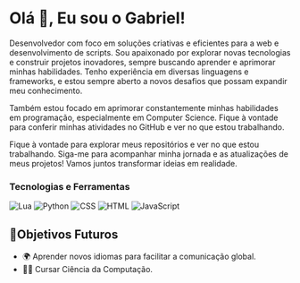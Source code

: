 # Olá 👋, Eu sou o Gabriel!


Desenvolvedor com foco em soluções criativas e eficientes para a web e desenvolvimento de scripts. Sou apaixonado por explorar novas tecnologias e construir projetos inovadores, sempre buscando aprender e aprimorar minhas habilidades. Tenho experiência em diversas linguagens e frameworks, e estou sempre aberto a novos desafios que possam expandir meu conhecimento.

Também estou focado em aprimorar constantemente minhas habilidades em programação, especialmente em Computer Science. Fique à vontade para conferir minhas atividades no GitHub e ver no que estou trabalhando.

Fique à vontade para explorar meus repositórios e ver no que estou trabalhando. Siga-me para acompanhar minha jornada e as atualizações de meus projetos! Vamos juntos transformar ideias em realidade.

### Tecnologias e Ferramentas
![Lua](https://img.shields.io/badge/Lua-2C2D72?style=for-the-badge&logo=lua&logoColor=white)
![Python](https://img.shields.io/badge/Python-3776AB?style=for-the-badge&logo=python&logoColor=white)
![CSS](https://img.shields.io/badge/CSS3-1572B6?style=for-the-badge&logo=css3&logoColor=white)
![HTML](https://img.shields.io/badge/HTML5-E34F26?style=for-the-badge&logo=html5&logoColor=white)
![JavaScript](https://img.shields.io/badge/JavaScript-F7DF1E?style=for-the-badge&logo=javascript&logoColor=black)

## 🚀Objetivos Futuros

- 🌍 Aprender novos idiomas para facilitar a comunicação global.
- 🧑‍🎓 Cursar Ciência da Computação.





